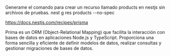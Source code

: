 Generame el comando para crear un recurso llamado products en nestjs sin archivos de pruebas.
nest g res products --no-spec

https://docs.nestjs.com/recipes/prisma

Prima es un ORM (Object-Relational Mapping) que facilita la interacción con bases de datos en aplicaciones Node.js y TypeScript. Proporciona una forma sencilla y eficiente de definir modelos de datos, realizar consultas y gestionar migraciones de bases de datos.

